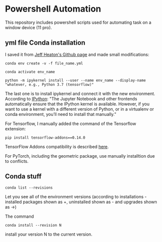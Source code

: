 # Powershell Automation

This repository includes powershell scripts used for automating task on a window device (11 pro).

## yml file Conda installation

I saved it from [Jeff Heaton's Github page](https://github.com/jeffheaton/t81_558_deep_learning/blob/master/install/tensorflow-install-jan-2020.ipynb) and made small modifications:

```
conda env create -v -f file_name.yml

conda activate env_name

python -m ipykernel install --user --name env_name --display-name "whatever, e.g., Python 3.7 (tensorflow)"
```
The last one is to install ipykernel and connect it with the new environment. 
According to [IPython](https://ipython.readthedocs.io/en/stable/install/kernel_install.html): "The Jupyter Notebook and other frontends automatically ensure that the IPython kernel is available. However, if you want to use a kernel with a different version of Python, or in a virtualenv or conda environment, you’ll need to install that manually."

For Tensorflow, I manually added the command of the Tensorflow extension:
```
pip install tensorflow-addons==0.14.0
```
TensorFlow Addons compatibility is described [here](https://github.com/tensorflow/addons). 

For PyTorch, including the geometric package, use manually installtion due to conflicts.

## Conda stuff

```
conda list --revisions
```

Let you see all of the environment versions (according to installations - installed packages shown as +, uninstalled shown as - and upgrades shown as ->)

The command

```
conda install --revision N
```

install your version N to the current version.